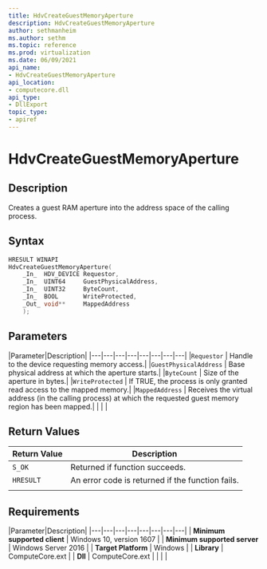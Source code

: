 ```yaml
---
title: HdvCreateGuestMemoryAperture
description: HdvCreateGuestMemoryAperture
author: sethmanheim
ms.author: sethm
ms.topic: reference
ms.prod: virtualization
ms.date: 06/09/2021
api_name:
- HdvCreateGuestMemoryAperture
api_location:
- computecore.dll
api_type:
- DllExport
topic_type: 
- apiref
---
```

# HdvCreateGuestMemoryAperture

## Description

Creates a guest RAM aperture into the address space of the calling process.

## Syntax

```C++
HRESULT WINAPI
HdvCreateGuestMemoryAperture(
    _In_  HDV_DEVICE Requestor,
    _In_  UINT64     GuestPhysicalAddress,
    _In_  UINT32     ByteCount,
    _In_  BOOL       WriteProtected,
    _Out_ void**     MappedAddress
    );
```

## Parameters

|Parameter|Description|
|---|---|---|---|---|---|---|---|
|`Requestor` | Handle to the device requesting memory access.|
|`GuestPhysicalAddress` | Base physical address at which the aperture starts.|
|`ByteCount` | Size of the aperture in bytes.|
|`WriteProtected` | If TRUE, the process is only granted read access to the mapped memory.|
|`MappedAddress` | Receives the virtual address (in the calling process) at which the requested guest memory region has been mapped.|
|    |    |

## Return Values

|Return Value     |Description|
|---|---|
|`S_OK` | Returned if function succeeds.|
|`HRESULT` | An error code is returned if the function fails.
|     |     |

## Requirements

|Parameter|Description|
|---|---|---|---|---|---|---|---|
| **Minimum supported client** | Windows 10, version 1607 |
| **Minimum supported server** | Windows Server 2016 |
| **Target Platform** | Windows |
| **Library** | ComputeCore.ext |
| **Dll** | ComputeCore.ext |
|    |    |
